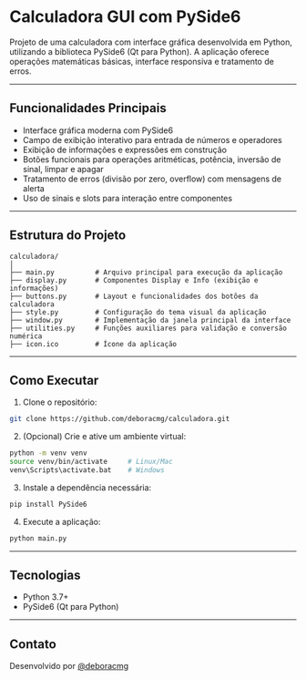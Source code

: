 
# Calculadora GUI com PySide6

Projeto de uma calculadora com interface gráfica desenvolvida em Python, utilizando a biblioteca PySide6 (Qt para Python). A aplicação oferece operações matemáticas básicas, interface responsiva e tratamento de erros.

---

## Funcionalidades Principais

- Interface gráfica moderna com PySide6
- Campo de exibição interativo para entrada de números e operadores
- Exibição de informações e expressões em construção
- Botões funcionais para operações aritméticas, potência, inversão de sinal, limpar e apagar
- Tratamento de erros (divisão por zero, overflow) com mensagens de alerta
- Uso de sinais e slots para interação entre componentes

---

## Estrutura do Projeto

```
calculadora/
│
├── main.py          # Arquivo principal para execução da aplicação
├── display.py       # Componentes Display e Info (exibição e informações)
├── buttons.py       # Layout e funcionalidades dos botões da calculadora
├── style.py         # Configuração do tema visual da aplicação
├── window.py        # Implementação da janela principal da interface
├── utilities.py     # Funções auxiliares para validação e conversão numérica
├── icon.ico         # Ícone da aplicação
```

---

## Como Executar

1. Clone o repositório:

```bash
git clone https://github.com/deboracmg/calculadora.git
```

2. (Opcional) Crie e ative um ambiente virtual:

```bash
python -m venv venv
source venv/bin/activate     # Linux/Mac
venv\Scripts\activate.bat    # Windows
```

3. Instale a dependência necessária:

```bash
pip install PySide6
```

4. Execute a aplicação:

```bash
python main.py
```

---

## Tecnologias

- Python 3.7+
- PySide6 (Qt para Python)

---

## Contato

Desenvolvido por [@deboracmg](https://github.com/deboracmg)
